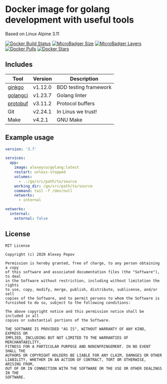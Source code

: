 # Docker image for golang development with useful tools
Based on Linux Alpine 3.11

[![Docker Build Status](https://img.shields.io/docker/cloud/build/alexeyco/golang)](https://hub.docker.com/r/alexeyco/golang)
[![MicroBadger Size](https://img.shields.io/microbadger/image-size/alexeyco/golang)](https://hub.docker.com/r/alexeyco/golang)
[![MicroBadger Layers](https://img.shields.io/microbadger/layers/alexeyco/golang)](https://hub.docker.com/r/alexeyco/golang)
[![Docker Pulls](https://img.shields.io/docker/pulls/alexeyco/golang)](https://hub.docker.com/r/alexeyco/golang)
[![Docker Stars](https://img.shields.io/docker/stars/alexeyco/golang)](https://hub.docker.com/r/alexeyco/golang)

## Includes
| Tool                                                    | Version | Description            |
|---------------------------------------------------------|---------|------------------------|
| [ginkgo](https://github.com/onsi/ginkgo)                | v1.12.0 | BDD testing framework  |
| [golangci](https://github.com/golangci/golangci-lint)   | v1.23.7 | Golang linter          |
| [protobuf](https://github.com/protocolbuffers/protobuf) | v3.11.2 | Protocol buffers       |
| Git                                                     | v2.24.1 | In Linus we trust!     |
| Make                                                    | v4.2.1  | GNU Make               |

## Example usage
```yaml
version: '3.7'

services:
  app:
    image: alexeyco/golang:latest
    restart: unless-stopped
    volumes:
      - .:/go/src/path/to/source
    working_dir: /go/src/path/to/source
    command: tail -f /dev/null
    networks:
      - internal

networks:
  internal:
    external: false
```

## License

```
MIT License

Copyright (c) 2020 Alexey Popov

Permission is hereby granted, free of charge, to any person obtaining a copy
of this software and associated documentation files (the "Software"), to deal
in the Software without restriction, including without limitation the rights
to use, copy, modify, merge, publish, distribute, sublicense, and/or sell
copies of the Software, and to permit persons to whom the Software is
furnished to do so, subject to the following conditions:

The above copyright notice and this permission notice shall be included in all
copies or substantial portions of the Software.

THE SOFTWARE IS PROVIDED "AS IS", WITHOUT WARRANTY OF ANY KIND, EXPRESS OR
IMPLIED, INCLUDING BUT NOT LIMITED TO THE WARRANTIES OF MERCHANTABILITY,
FITNESS FOR A PARTICULAR PURPOSE AND NONINFRINGEMENT. IN NO EVENT SHALL THE
AUTHORS OR COPYRIGHT HOLDERS BE LIABLE FOR ANY CLAIM, DAMAGES OR OTHER
LIABILITY, WHETHER IN AN ACTION OF CONTRACT, TORT OR OTHERWISE, ARISING FROM,
OUT OF OR IN CONNECTION WITH THE SOFTWARE OR THE USE OR OTHER DEALINGS IN THE
SOFTWARE.
```
